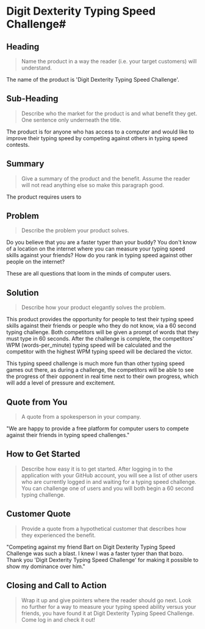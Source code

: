 # Digit Dexterity Typing Speed Challenge#

<!-- 
> This material was originally posted [here](http://www.quora.com/What-is-Amazons-approach-to-product-development-and-product-management). It is reproduced here for posterities sake.

There is an approach called "working backwards" that is widely used at Amazon. They work backwards from the customer, rather than starting with an idea for a product and trying to bolt customers onto it. While working backwards can be applied to any specific product decision, using this approach is especially important when developing new products or features.

For new initiatives a product manager typically starts by writing an internal press release announcing the finished product. The target audience for the press release is the new/updated product's customers, which can be retail customers or internal users of a tool or technology. Internal press releases are centered around the customer problem, how current solutions (internal or external) fail, and how the new product will blow away existing solutions.

If the benefits listed don't sound very interesting or exciting to customers, then perhaps they're not (and shouldn't be built). Instead, the product manager should keep iterating on the press release until they've come up with benefits that actually sound like benefits. Iterating on a press release is a lot less expensive than iterating on the product itself (and quicker!).

If the press release is more than a page and a half, it is probably too long. Keep it simple. 3-4 sentences for most paragraphs. Cut out the fat. Don't make it into a spec. You can accompany the press release with a FAQ that answers all of the other business or execution questions so the press release can stay focused on what the customer gets. My rule of thumb is that if the press release is hard to write, then the product is probably going to suck. Keep working at it until the outline for each paragraph flows. 

Oh, and I also like to write press-releases in what I call "Oprah-speak" for mainstream consumer products. Imagine you're sitting on Oprah's couch and have just explained the product to her, and then you listen as she explains it to her audience. That's "Oprah-speak", not "Geek-speak".

Once the project moves into development, the press release can be used as a touchstone; a guiding light. The product team can ask themselves, "Are we building what is in the press release?" If they find they're spending time building things that aren't in the press release (overbuilding), they need to ask themselves why. This keeps product development focused on achieving the customer benefits and not building extraneous stuff that takes longer to build, takes resources to maintain, and doesn't provide real customer benefit (at least not enough to warrant inclusion in the press release).
 -->
 
## Heading ##
  > Name the product in a way the reader (i.e. your target customers) will understand.
  
  The name of the product is 'Digit Dexterity Typing Speed Challenge'.

## Sub-Heading ##
  > Describe who the market for the product is and what benefit they get. One sentence only underneath the title.
  
  The product is for anyone who has access to a computer and would like to improve their typing speed by competing against others in typing speed contests.

## Summary ##
  > Give a summary of the product and the benefit. Assume the reader will not read anything else so make this paragraph good.

  The product requires users to 

## Problem ##
  > Describe the problem your product solves.

Do you believe that you are a faster typer than your buddy? You don't know of a location on the internet where you can measure your typing speed skills against your friends? How do you rank in typing speed against other people on the internet?

These are all questions that loom in the minds of computer users.

## Solution ##
  > Describe how your product elegantly solves the problem.

This product provides the opportunity for people to test their typing speed skills against their friends or people who they do not know, via a 60 second typing challenge. Both competitors will be given a prompt of words that they must type in 60 seconds. After the challenge is complete, the competitors' WPM (words-per_minute) typing speed will be calculated and the competitor with the highest WPM typing speed will be declared the victor.

This typing speed challenge is much more fun than other typing speed games out there, as during a challenge, the competitors will be able to see the progress of their opponent in real time next to their own progress, which will add a level of pressure and excitement.

## Quote from You ##
  > A quote from a spokesperson in your company.

"We are happy to provide a free platform for computer users to compete against their friends in typing speed challenges."

## How to Get Started ##
  > Describe how easy it is to get started.
After logging in to the application with your GitHub account, you will see a list of other users who are currently logged in and waiting for a typing speed challenge. You can challenge one of users and you will both begin a 60 second typing challenge.


## Customer Quote ##
  > Provide a quote from a hypothetical customer that describes how they experienced the benefit.

"Competing against my friend Bart on Digit Dexterity Typing Speed Challenge was such a blast. I knew I was a faster typer than that bozo. Thank you 'Digit Dexterity Typing Speed Challenge' for making it possible to show my dominance over him."

## Closing and Call to Action ##
  > Wrap it up and give pointers where the reader should go next.
Look no further for a way to measure your typing speed ability versus your friends, you have found it at Digit Dexterity Typing Speed Challenge.  Come log in and check it out!

